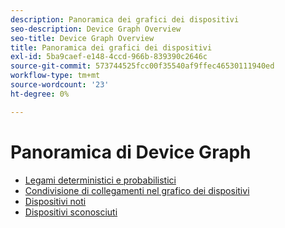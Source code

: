 ```yaml
---
description: Panoramica dei grafici dei dispositivi
seo-description: Device Graph Overview
seo-title: Device Graph Overview
title: Panoramica dei grafici dei dispositivi
exl-id: 5ba9caef-e148-4ccd-966b-839390c2646c
source-git-commit: 573744525fcc00f35540af9ffec46530111940ed
workflow-type: tm+mt
source-wordcount: '23'
ht-degree: 0%

---
```


# Panoramica di Device Graph

* [Legami deterministici e probabilistici](links.md)
* [Condivisione di collegamenti nel grafico dei dispositivi](link-sharing.md)
* [Dispositivi noti](known-device.md)
* [Dispositivi sconosciuti](unknown-device.md)
